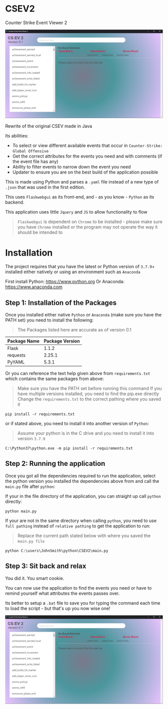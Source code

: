 # CSEV2
Counter Strike Event Viewer 2

![Screenshot of the application from 0.1](https://raw.githubusercontent.com/TheE7Player/CSEV2/main/screenshot.png)

Rewrite of the original CSEV made in Java

Its abilities:
- To select or view different available events that occur in `Counter-Strike: Global Offensive`
- Get the correct attributes for the events you need and with comments (if the event file has any)
- Ability to filter events to narrow down the event you need
- Updater to ensure you are on the best build of the application possible

This is made using Python and parses a `.yaml` file instead of a new type of `.json` that was used in the first edition.

This uses `Flaskwebgui` as its front-end, and - as you know - `Python` as its backend.

This application uses little `Jquery` and `JS` to allow functionality to flow

> `Flaskwebgui` is dependent on `Chrome` to be installed - please make sure you have `Chrome` installed or the program may not operate the way it should be intended to

# Installation
The project requires that you have the latest or Python version of `3.7.9`+ installed either natively or using an environment such as `Anaconda`

First install Python:
https://www.python.org
Or Anaconda:
https://www.anaconda.com 

## Step 1: Installation of the Packages
Once you installed either native `Python` or `Anaconda` (make sure you have the PATH set) you need to install the following:

> The Packages listed here are accurate as of version 0.1

|Package Name|Package Version  |
|--|--|
| Flask | 1.1.2 |
| requests| 2.25.1 |
| PyYAML| 5.3.1 |

Or you can reference the text help given above from `requirements.txt` which contains the same packages from above:

> Make sure you have the PATH set before running this command
> If you have multiple versions installed, you need to find the pip.exe directly
> Change the `requirements.txt` to the correct pathing where you saved it

```
pip install -r requirements.txt
```
or if stated above, you need to install it into another version of `Python`:
> Assume your python is in the C drive and you need to install it into version `3.7.9`

```
C:\Python37\python.exe -m pip install -r requirements.txt
```
## Step 2: Running the application
Once you got all the dependencies required to run the application, select the python version you installed the dependencies above from and call the `main.py` file after `python`:

If your in the file directory of the application, you can straight up call `python` directly:
```
python main.py
```

If your are not in the same directory when calling `python`, you need to use `full pathing` instead of `relative pathing` to get the application to run:
> Replace the current path stated below with where you saved the `main.py file`

```
python C:\users\JohnSmith\python\CSEV2\main.py
```

## Step 3: Sit back and relax
You did it. You smart cookie.

You can now use the application to find the events you need or have to remind yourself what attributes the events passes over.

Its better to setup a `.bat` file to save you for typing the command each time to load the script - but that's up you now wise one!

![Screenshot of the application from 0.1](https://raw.githubusercontent.com/TheE7Player/CSEV2/main/screenshot.png)